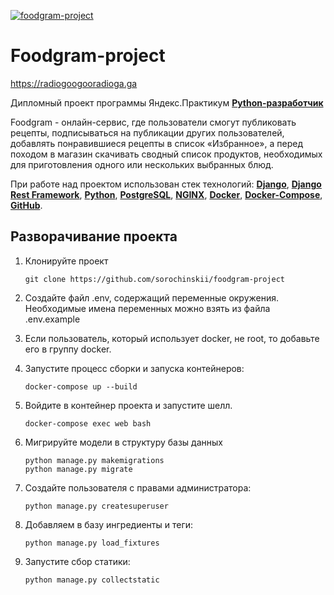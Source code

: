 [![foodgram-project](https://github.com/sorochinskii/foodgram-project/workflows/foodgram/badge.svg)](https://github.com/sorochinskii/foodgram-project/actions)

# **Foodgram-project**

https://radiogoogooradioga.ga

Дипломный проект программы Яндекс.Практикум **[Python-разработчик](https://praktikum.yandex.ru/backend-developer/)**

Foodgram - онлайн-сервис, где пользователи смогут публиковать рецепты, подписываться на публикации других пользователей, добавлять понравившиеся рецепты в список «Избранное», а перед походом в магазин скачивать сводный список продуктов, необходимых для приготовления одного или нескольких выбранных блюд.

При работе над проектом использован стек технологий: **[Django](https://www.djangoproject.com/)**, **[Django Rest Framework](https://www.django-rest-framework.org/)**, **[Python](https://www.python.org/)**, **[PostgreSQL](https://www.postgresql.org/)**, **[NGINX](https://nginx.org/)**, **[Docker](https://www.docker.com/)**, **[Docker-Compose](https://docs.docker.com/compose/)**, **[GitHub](https://github.com)**.

## Разворачивание проекта

1.  Клонируйте проект

        git clone https://github.com/sorochinskii/foodgram-project

2.  Создайте файл .env, содержащий переменные окружения. Необходимые имена переменных
    можно взять из файла .env.example

3.  Если пользователь, который использует docker, не root, то добавьте
    его в группу docker.

4.  Запустите процесс сборки и запуска контейнеров:

        docker-compose up --build

5.  Войдите в контейнер проекта и запустите шелл.

        docker-compose exec web bash

6.  Мигрируйте модели в структуру базы данных

        python manage.py makemigrations
        python manage.py migrate

7.  Создайте пользователя с правами администратора:

        python manage.py createsuperuser

8.  Добавляем в базу ингредиенты и теги:

        python manage.py load_fixtures

9.  Запустите сбор статики:

        python manage.py collectstatic
